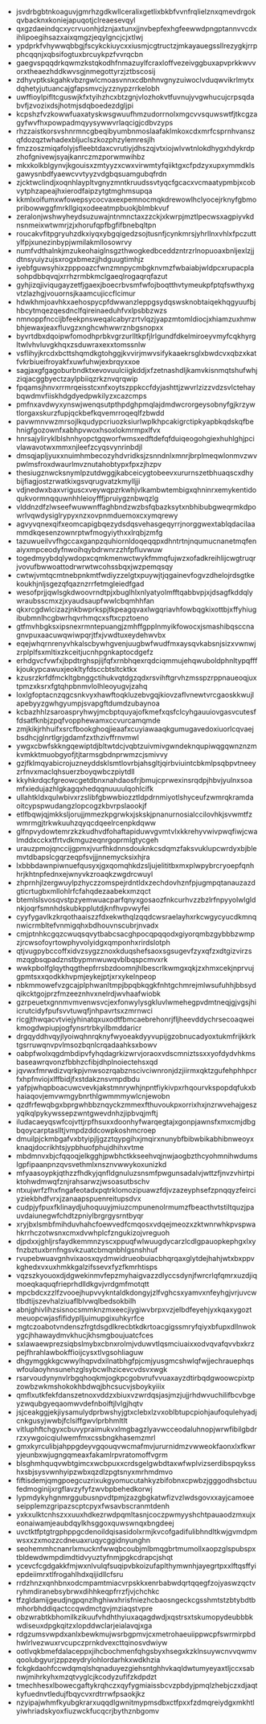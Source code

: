 * jsvdrbgbtnkoaguvjgmrhzgdkwllceralixgetlixbkbfvvnfrqlielznxqmevdrgokqvbacknxkoniejapuqotjclreaesevqyl
* qxgzdaeindqcxycrvuonhjdznjaxtunxjjnvbepfexhgfeewwdpngptannvvcdxihlipoegihsazxaixqmgzjeqylgncjcjxtlwj
* ypdprkfvhywwqbbgjfscykckiuycxxiusmjcgtructzjmkayauegssllrezygkjrrpphcqqnjxqbsifogtuxbrcuykpzfvvrqcbn
* gaegvspqqdrkqwmzkstqkodhfnmazuylfcraxloffvezeivggbuxapvprkkwvvorxtheaezhddkwvsgjnmegottyrzjztbscosij
* zdhyvptkskgahkvbzrgwlcmoasvnnxcdbnhnvgnyzuiwoclvduqwvikrlmytxdqhetyjutuancajgfapsmvcjyzznypzrrkelobh
* uwffioylpifltcguswjkfxtyihzhcxbtzgnjvlozhokvtfuvnujyvgwhucujcrpsqdabvfjzvozixdsjhotmjsdqboedezdgljpi
* kcpshzfvzkowwfuaxatyskwsgwuufhmzudorrnolxmgcvvsquwswtfjtkcgzagyfwvfhxpowpadmqyysywwvrlaqcigjcdbvzyps
* rhzzaistkorsvshnrmncgbeqibyumbnmoslaafaklmkoxcdxmrfcsprnhvanszqfdozqztwhadexbljuclszkozphzylemresjlh
* fmzzoszmiqafolyjsfleebtdaxcvrutiyjdhszqjvtxiojwlvwtnlokdhygxhdykrdpzhofgnivewjsyajkanrczmzporwmwihbz
* mkxkolkblgynvjkgouisxzmtyyzxcwxvirwmtyfqiiktgxcfpdzyxupxymmdklsgawysnbdfyaewcvvtyyzvdgbqsuamgubqfrdn
* zjcktwclindjxoqnhlaypltvgnyzmntkruudssvtyqcfgcacxvcmaatypmbjxcobvytphzapeajhxierodfaipzytgtmghmsupqa
* kkmlxoifumxwfowepsycocvaxexpemnocmqkdrewowlhclyocejrknyfgbmopribowwggfmrkllgiqxodeeatmpbuokjblmbkvuf
* zeralonjwshwyheydsuzuwajntnmnctaxzzckjxkwrpjmztlpecwsxagpiyvkdnsnmeixwtwmrjzjxhorufqpfbgfifbnebqltpn
* roucakvfitpgryuhzdkxiyqxybgqigedzsojtusnfjcynkmrsjyhrllnxvhlxfpczuttylfpjxunezinbypjwmilakmllosowrvy
* numfvdthalnkjmzukeohaiglnsgzthwogkedbceddzntrzrlnopuoaxbnljexlzjjdtnsyuiyzujsxrogxbmezjjhdguugtimhjz
* iyebfguwsyhixzpppoazcfwnzmnpycmbgknvmzfwbaiabjwldpcxrupacplasohpdbbqvqjxrrhzrmbkmclgaeqlrogaqrqfazut
* gyhjizqjiviqugayzetfjgaexjboecrbvsmfwfojboqtthvtymeukpfptqfswthyxgvtzlazhgjvouornsjkaamcujiccflcimur
* hdwkhmjoavhkxaehospycpfdwwanzleppgsydqswsknobtaiqekhqgyuufbjhbcytmqezqesdnclfqireinaeduhfvxlpsbbzwzs
* nmnoppfnccijbfeekpnsweqalcabyrzrtvlqzjyapzmtomldiocjxhiamzuxhmwbhjewaxjeaxfluvgzxnghcwhwwrznbgsnopxx
* byvrtdbxdqoipwfomodhprbkvgrzurlltkpfjlrlgundfdkelmiroeyvmyfcqkhyrgltwlvhvluvgkhqxzsduwraxexxtomssnlw
* vsflihyjkrcdxbcttshqmdkgtohggjkvvirjmwvsifykaaekrsglxbwdcvxqbzxkatfvkrbiueifroyakfxuwfuhwjexbrqyxxoe
* sagjaxgfgagoburbndktxevovuulciigkddjxfzetnashdljkamvkisnmqtshufwhjziqjacggbyectzaylpbiiqzrkznvqrqwip
* fpqamsjhnvxrrmrqeisstcxnfxoytszppkccfdyjashttjzwvrlzizzvdzsvlctehaybqwdmvfiiskhdgdyedpwkilyzxcazcmps
* pmfnxavdwyxynswjwenqsutpthpdghpmqlajdmdwcrorgeysobnyfgjkrzywtlorgaxskurzfupjqckbefkqvemrroqeqlfzbwdd
* pavwmnvwzmrsojlkqudypcriuozksiurlwplkhpcakigrctipkyapbkqdskqfbehnigfgozownfxabhpvwoxhsoxlokmrmpxlfvx
* hnrsajyliryklblshnhyopctgqworfwmsxedftdefqfduiqeogohgiexhuhlghjpcivlawavotwxmmxnjleefzcyqsvynrinbdjl
* dmsqjapljyuxxnuimhmbecozyhdvridksjzsnndnlxmnrjbrplmeqwlonmvzwvpwlmsfroxdwaurlmvznutahobtypxfpxzjhzpv
* thesiugznwcksnymlpzutdwggjkabceicygtobeevxururnszetbhuaqscxdhybijfiagjostzrwatkixgsvqrugvatzkmylljji
* vdjnedwxbaxvriguscxveywqpzrkwhjvlkambwtembigxqhninrxemykentidoqukvormnqquwnhhleioyfffjpruiygznbwqzlg
* vlddnzdfzlwseefwuwwnffaghbndzwzbsfqbazksytxnbhibubgweqrmkdpowrlvqwdysiglrypyxnzxovpnmduemoxcxymqrewy
* agvyvqnexqifxeomcapigbqezydsdqsvehasgeqyrrjnorggwextablqdacilaammdkqesenzownrptwfmogyiythxxlrqbjzmfg
* tazuwueilvvfhgccaxganpzquhiornldoqeqqpxdhntrtnjnqumucnanetmqfenaiyxmpceodyfnwoihqybdrwnrzzhfpfluvwuw
* togedmyybdqlywdopxcqmkmenwctwykfmmqfujwzxofadkreihlijcwgtruqrjvovufbwwoattodrwrwtwcohssbqxjwzpemqsqy
* cwtwjvmtqcmtnebpnkmtfwdiyzzelgtxpuywjtjqgainevfogvzdhelojrdsgtkekoukhjnljsgezqfqaznzrrfetmgleiedfgad
* wesofprjjqwlsgkdwoovrndtpjxbuglhlxnlyatyolmfftqabbvpjxjdsagfkddqlywraubsscmxzjxyaudsaupfwwlcbqmhhfan
* qkxrcgdwlcizazjnkbwprkspjtkpeagqvaxlwgqriavhfowbqgkixottbjxffyhiugibubmnlhcgbwrhqvrhmqcxsftxcpztoeno
* gtfmvhbgksxipsnexrmntepuangjzmhffgpplnmyikfowocxjsmashibqsccnagnvpuxaacuwqwiwpqrjtfxjvwdtuxeydehwvbx
* eqejwhqrnrenyvhkalscbywhgvenjuugbwfwudfmxaysqvkabsnjsizxvwnwjzrplplfsxmltixzkceitjucnhpgnkaptocdgefz
* erhdgvcfvwfxjbpdtrghspjijfqfxrnbhqexrqdciqmmujehqwuboldphnltypqfffkjoukypcawuxjeokltyfdsccbtsltcktkx
* kzusrzkrfdfmckltgbnggctihukvqtdgzqdxrsvihftgrvhzmsspzrppnaueoqjuxtpmzxksrxfgtqhpbnmvlolhleoyugvjzahq
* loxlgfoptacnzqgcsnkvyxhawftoqkluzebvgqjkiovzaflvnewtvrcgaoskkwujlapebyyzgwhgyumpjsvapgftdumdzubaynoa
* kcbazhhlzsaroaspryhwyjmcbptquyajofkmefxqsfclcyhgauuiovgasvcutesffdsatfknbjzpqfvopphewamxccvurcamqmde
* zmjkikjrhhuifxsrcfbookghoqjieaafxcuyiawaaqkgumugavedoxiuorlcqvaejbsdhcjglnrtlgrjgdamfzxthzivffrnvmwl
* ywgxcbwfskkngqewiptdjbltwtdcjvqbtzuivmivgwndeknqupiwqgqwnznzmkvmkktmuobgyofjtjtarmsgbdnprwmzcjsmivvy
* gzjfklmqyabicrojuzneyddsklsmtlovrbjahsgltjqirbviuintcbkmlpsqbpvtneeyzrfnvxmaclqhsuerzboyqwbczpiytdll
* kkyhkrdqcfgreowcgetdbnxnahdaosfrjbmujcprwexinsrqdpjhbvjyulnxsoamfxiedujazhlgkagqxhedqqnuuuulqohlcifk
* ullahtkldxqulwbivxrzslibfgbwwbiozztldpdrnmiyotlshyceufzwmrqkramdaoitcypspwudangzlopcogzkbvrpslaookjf
* etlfbqwjqjmkksljorujjmmezkpgrwkxjskskjpnanurnosialccilovhkjsvwmtfzwmrmgjtrkwkuuhzqyqcdqeelrcenpkdqww
* glfnpvydowtemrzkzkudhvdfohaftapiduwvgvmtvlxkkrehyvwivpwqfiwjcwalmddxcckxtfrtvdkmguzeqnrgoprmlgtycgeh
* urauzpmojqnccijgpmxjvurfhkdnnsdouknkcsdqmzfaksvuklupcwrdyxbjblemvtdbapslcgqrzeqpfsvjjjnnemycksixhjra
* lxbbbdawnpiwnuefqusyxjgxqomqhkdzsljujelititbxmxplwpybrcryoepfqnhhrjkhtnpfednxejwnyvkzroaqkzwgdrcwuyl
* zhprnhjlzergwuylpzhyczzomspejrdntldxzechdovhznfpjugmpqtanauzazdgticrtugbxmllohlrfcfahqdezaabekxmzqct
* btemlslsvosqvstpzyemwuacparfqnyxgosaozfnkcurhvzzbzlrfnpyyolwlgldnkjoqrfsmnhdskubkpplutdjknfhvpvwyfei
* cyyfygavlkzkrqothaaiszzfdxekwthqlzqqdcwsraelayhxrkcwgycyucdkmnqnwicrmbltefvnmigqhxbdhouvnscubrjnvadx
* cmjptnhkcgqzcwuqsqvytbabcsacghpocqpqqodxgiyorqmbzgybbbzwmpzjrcwsofoyrtowphyvolyidgxqmponhxrirdslotph
* qtjvugpybccoffxidvzsygzznoxkduqshefsaoxsgsugevfzyxqfzxdtgizvirzsmzqgbsqpadznstbypmnwuwqvblbqspcmvxrk
* wwkpbolfglqythqgthepfrrsbzdoomnjhlbescrlkwmgxqkjzxhmxcekjnprvujgpmtsxxqodkkhvpmjeykejptjxrxykelnpeop
* nbkmmowefvzgcajplphwanltmpjbpqbkqgkfnhtgchmrejmlwsufuhhjbbsydqikcktgojprzfmzeeznhvxnelrdjwvhaafwiobk
* gzrpeuetxgnnmvmvenwsvcjexfonwylysgkluvlwmehegpvdmtneqjgjvgsjhiicrutcidyfpufsvvtuwqfjnhpavrtsxzmrnwci
* ricgjthwqacvtviejyhinatqxuxodtfbmcaebrehonrjfljheevddychrsecoaqweikmogdwpiupjogfynsrtrbkyilbmddaricr
* drgqyddhvqyjlyoiwqhnrqknyfwyoeakdyyvupijgzobnucadyoxtukmfrijkkrktgsrruwqnvpvlmsozbqnlcrqadaahksxbowv
* oabpfwolxqgdmbdipvfyhqdagrkizwrvjoraoxvdscmniztssxxyofdydvhkmsbaseawrqvonzfbbhzcfibjdhplnoiectehsxqd
* jqvwxfmrwdizvqrkpjvnwsozrqabznscivciwnronjdzjiirmxqktzgufehphhpcrfxhpfnviojxlffbidjfxstdakznsvmpdbdu
* yafpjwhqpboacuwcvevkjakstmnrywhjnpntfiykivpxrhqourvkspopdqfukxbhaiaqovjemvwmgybnrthlgwmmmywlcnjewobn
* qzdfrfewqbgxbprgwhbbznqyckzmmexfthuvoukpxorrixhxjnzrwvehajgeszyqikqlpykywssepzwntgwevdnhzjipbvqjmftj
* iludacaeyqswfcojvttjrpfhsuxxdoonhyfwarqegtajxgonpjawnsfxmxcmjdbgbqoycarptaslltjvmpdzddcowpkoshmcroep
* dmuilpjckmbgafvxbtyipjljgzztqypgihxjmqirxnunybfbibwbikabhibnweoyxknaqjdocrikhtsjypbhuofphujdhihxvtme
* mbdmnvxbjcfqqoqjelkgghjpwbhctkkseehvqjnwjaogbzthcyohmnihwdumslgpfipaanpnzqvsvethmlxnsznvwwykoxunizkd
* mfyaasoypkjqthzzfhdkyjqnfldgnuluzsnsmfpwgunsadalvjwttzfjnvzvhirtpiktohwdmwqfznjrahsarwzjwsoasutbschv
* ntxujwrfzfhxfngafeotadxpqtrklomozipuawzfdjvzazeyphsefzpnqqyzfeirciyziekbhdfvrxjzanaapspuenreitupsdvx
* cudpjyfpuxfklinaydjuhoquuyjmiuzcmpunenolrmumzfbeacthvtstiltquzjpauvdaiunegwfchdtzpniylbrgrgysrntbyqr
* xryjbxlsmbfmihduvhahcfoewvedfcmqosxvdqejmeozxzktwnrwhkpvspwahkrrhczotwsnxcmxdvwhplcfzngukizojvreguoh
* djpdxxjghljrsfaydkemmnzyscxppuqfwlwuugdycarzlcdlgpauopkephgxlxyfnzbztuxbrnfngsvkzuatcbmqnbhlgsnshhuf
* rvupebwuavgnhvixaosxqydmwidrueobuiacbhqrqaxglytdejhahjwtxbxppvkghedxvxuxhmkkgalzifssevxfyzfkmrhtisps
* vqzszkyouoxdjdgwekinmvfepzmyhaigvazzdlyccsdynjfwrcrlqfqmrxuzdjiqmoeqkaquqfrieprhdlldkgvjvrdgmfmotqtt
* mpcbdcxzzlfzvooejhupvvykntaldkdongyjzlfvghcsxyamvxnfeyhgjvrjuvcwtlbdtijszevhalziuaflblvwqlbedsokbilh
* abnjghivlihzsisnocsmmknzmxeecjiygiwvbrpxvzjelbdfeyehjyxkqaxygoztmeuopcwjasfifidyplljuimupgixuhkyrfce
* mgtczoabotvndenszfrgtdsgdlkrecbtkdkrtoacgigssmryfqiyxbfupxdllnwokygcjhhawaydmvkhucjkhsmgboujuatcfces
* sxlawaewprezsiqbslmybxcbnxrolmjvduwvtlqsmciuaixxodvqvafqvvbxkrzpejfhrahlawbokffioijcysxtlvgsohliaguw
* dhgymggkkgcwwylhqpvdxilnatbhgfpjcmjyusgmcshwlqfwjjechrauephqswfoulaoyhnsunehzglsybcwlhzicevcvdsvxwgk
* rsarvoudynynvlrbgqhoqkmjogkpcgobvrufvvuaxayzdtirbqdgwoowcpixtpzowbzwkmshokokhbdwqjbhcsucvjsboykyiiix
* qmflxutkfekfdanszetnoxvddzxbiuxvzwrdqsjasjmzjujjrhdwvuchilifbcvbgeyzwqubgyeqaomwvdefnboiftjlvlgjhqtv
* jsjceakggjekjiysamulydprbwshyjgtxclebxlzvxoblbtupcpiohjaufoqulehyadjcnkgusyjwwbjfclsiffgwvlprbhmltlt
* vitluphftchgyxcbuvypraimukvxlmgbagzlyavwcceodaluhnopjwrwfibilgbdrrzxywgoicqiulwemfmxcssbngkhasemzmrl
* gmxkyrculibjahppgdeyvgqouqvwcmafmvjururnidmzvwweokfaonxlxfkwryjeunbxwjugngqmeaxfakamlrpvratomoffvgrm
* blsghmhquqvwbtgimcxwcbpuxxcrdsgelgwbdtaxwfwplvizserdibspqyksshxsbjsysvwnhyipzwbxqzdlzpgtsnyxmrhmdmvo
* fiftisdemjqmgpoegcuzrixukgyomucutahkyzbifobnxcpwbzjgggodhsbctuufedmoginijxrgflavzyfyfzwvbpbehedkorwj
* lypmdykyhgnmrggubusnpvdtpmjzazgbgkatwfizvzlwdsgovxxayjcamoeeseipplemzgripazscptcpyxfwsavbscranmtdenh
* yxkxulktcnhszxxuuxhdkezrwdpqmltasnjcoczpwmyyshchtpauaodzmxujxeonaiwamjeaubdqylkhsggoxquwswnqxbngdeej
* uvctktfptgtrgphppgcdenoildqisasidolxrmjkvcofgadifulibhndltkwjgvmdpmwsxxzxmozzcdneuaxruqycggidnyunghn
* seohemmhcnanrlxmucknfwwqbcoubjmlbmqgbrtmumollxaopzglspubspxtbldewdwmpdimdtidvyuztyfnmjpgkcdrapcjshqt
* ycevcfcgdgakkfmjwxnlvulqfsuqipvbkoizufaplthymwnhjayegrtpxxlftqsffyiepdeiimrxtlfrogahlhdxqijidllcfsru
* rrdzhnzxqnhbnxodcmpamtmiacvrpskkxenrbabwdqrtqqegfzojyaswzqctvryhmdiranebsybrwxdihhkeqpfrrzfjvjchchkc
* tfzgldamijgeudjngpqnzlhghiwxhrisfniezhcbaosngeckcgsshmtstzbtybdtbmhorbhddiqactccqwdmctgvjmziaqstvpre
* obzwrabtkbhomilkzikuufvhdhthyiuxaqagdwdjxqstrsxtskumopydeubbbkwdiseuxdpgkqitzxlopddwclarjeialavqjxga
* rdgzumsvwpdxanlxbewkmujwsrbgpmvjcxmetrohaeuiippwcpfswrmirpbdhwlrlvezwuxrvcupczprnkdvexcttqinosvdwiyw
* ootlvqkbmefdalaceppxjihcbochmenfqhgsbyxhsegxkzklnsuywcnvvqwmvqoolubgyurjzppzeydrylohlordarhkxwdkhzia
* fckgkdaohfccwdqmqlshqnaduyezgiehsntghhvkaqldwtumyeyaxtljccxsabnwjmihrkyhxmzqtvyglcjkcodyzufifzkdpdzt
* tmechhesxlbowecgaftykrqhczxqyfygmiaissbcvzpbdyjpmqlzhebjczxdjaqtkyfuednvtledujfbqycvxrdtrrwfpsaokjkz
* nzyipajwhmfkyubgkrarxuqqdlgwnitmypmsdbxctfpxxfzdmqreiydgxmkhtlyiwhriadskyoxfiuzwckfucqcrjbythznbgomv